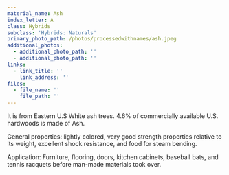 ```yaml
---
material_name: Ash
index_letter: A
class: Hybrids
subclass: 'Hybrids: Naturals'
primary_photo_path: /photos/processedwithnames/ash.jpeg
additional_photos:
  - additional_photo_path: ''
  - additional_photo_path: ''
links:
  - link_title: ''
    link_address: ''
files:
  - file_name: ''
    file_path: ''
---
```


It is from Eastern U.S White ash trees. 4.6% of commercially available U.S. hardwoods is made of Ash.

General properties: lightly colored, very good strength properties relative to its weight, excellent shock resistance, and food for steam bending.&nbsp;

Application: Furniture, flooring, doors, kitchen cabinets, baseball bats, and tennis racquets before man-made materials took over.
